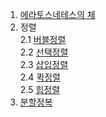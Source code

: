 1. [에라토스네테스의 체](https://github.com/hyunbenny/study/blob/main/%EC%95%8C%EA%B3%A0%EB%A6%AC%EC%A6%98/1.%EC%97%90%EB%9D%BC%ED%86%A0%EC%8A%A4%ED%85%8C%EB%84%A4%EC%8A%A4%EC%9D%98%20%EC%B2%B4.md)
2. 정렬<br/>
   2.1 [버블정렬](https://github.com/hyunbenny/study/blob/main/%EC%95%8C%EA%B3%A0%EB%A6%AC%EC%A6%98/2.%EB%B2%84%EB%B8%94%EC%A0%95%EB%A0%AC.md)<br/>
   2.2 [선택정렬](https://github.com/hyunbenny/study/blob/main/%EC%95%8C%EA%B3%A0%EB%A6%AC%EC%A6%98/3.%EC%84%A0%ED%83%9D%EC%A0%95%EB%A0%AC.md)<br/>
   2.3 [삽입정렬](https://github.com/hyunbenny/study/blob/main/%EC%95%8C%EA%B3%A0%EB%A6%AC%EC%A6%98/4.%EC%82%BD%EC%9E%85%EC%A0%95%EB%A0%AC.md)<br/>
   2.4 [퀵정렬](https://github.com/hyunbenny/study/blob/main/%EC%95%8C%EA%B3%A0%EB%A6%AC%EC%A6%98/6.%ED%80%B5%EC%A0%95%EB%A0%AC.md)<br/>
   2.5 [힙정렬](https://github.com/hyunbenny/study/commit/bcbaed989598d582a2de7a789f414856065ef005)<br/>
3. [분할정복](https://github.com/hyunbenny/study/blob/main/%EC%95%8C%EA%B3%A0%EB%A6%AC%EC%A6%98/5.%EB%B6%84%ED%95%A0%EC%A0%95%EB%B3%B5.md)   
